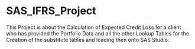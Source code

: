 # SAS_IFRS_Project

This Project is about the Calculation of Expected Credit Loss for a client who has provided the Portfolio Data and all the other Lookup Tables for the Creation of the substitute tables and loading then onto SAS Studio.

